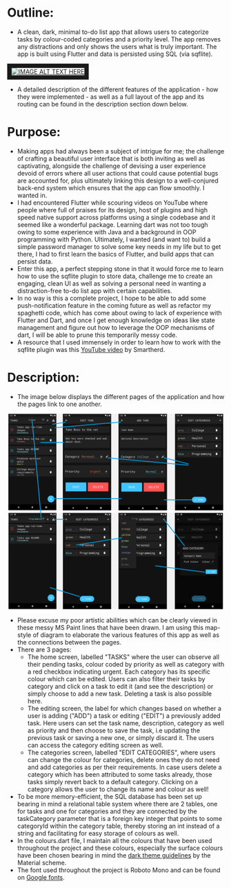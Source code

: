 # Outline:

- A clean, dark, minimal to-do list app that allows users to categorize tasks by colour-coded categories and a priority level. The app removes any distractions and only shows the users what is truly important. The app is built using Flutter and data is persisted using SQL (via sqflite).

<a href="http://www.youtube.com/watch?feature=player_embedded&v=isH1_ZWqrNk" target="_blank"><img src="http://img.youtube.com/vi/isH1_ZWqrNk/0.jpg" 
alt="IMAGE ALT TEXT HERE" width="500" height="315" border="10" /></a>

- A detailed description of the different features of the application - how they were implemented - as well as a full layout of the app and its routing can be found in the description section down below.

# Purpose:

- Making apps had always been a subject of intrigue for me; the challenge of crafting a beautiful user interface that is both inviting as well as captivating, alongside the challenge of devising a user experience devoid of errors where all user actions that could cause potential bugs are accounted for, plus ultimately linking this design to a well-conjured back-end system which ensures that the app can flow smoothly. I wanted in.
- I had encountered Flutter while scouring videos on YouTube where people where full of praises for its design, host of plugins and high speed native support across platforms using a single codebase and it seemed like a wonderful package. Learning dart was not too tough owing to some experience with Java and a background in OOP programming with Python. Ultimately, I wanted (and want to) build a simple password manager to solve some key needs in my life but to get there, I had to first learn the basics of Flutter, and build apps that can persist data.
- Enter this app, a perfect stepping stone in that it would force me to learn how to use the sqflite plugin to store data, challenge me to create an engaging, clean UI as well as solving a personal need in wanting a distraction-free to-do list app with certain capabilities.
- In no way is this a complete project, I hope to be able to add some push-notification feature in the coming future as well as refactor my spaghetti code, which has come about owing to lack of experience with Flutter and Dart, and once I get enough knowledge on ideas like state management and figure out how to leverage the OOP mechanisms of dart, I will be able to prune this temporarily messy code.
- A resource that I used immensely in order to learn how to work with the sqflite plugin was this [YouTube video](https://www.youtube.com/watch?v=1BwjNEKD8g8&ab_channel=Smartherd) by Smartherd.

# Description:

- The image below displays the different pages of the application and how the pages link to one another.

![alt-text](https://github.com/akashvshroff/To_Do_List_App/blob/master/runtime_images/app_routing.png)

- Please excuse my poor artistic abilities which can be clearly viewed in these messy MS Paint lines that have been drawn. I am using this map-style of diagram to elaborate the various features of this app as well as the connections between the pages.
- There are 3 pages:
  - The home screen, labelled "TASKS" where the user can observe all their pending tasks, colour coded by priority as well as category with a red checkbox indicating urgent. Each category has its specific colour which can be edited. Users can also filter their tasks by category and click on a task to edit it (and see the description) or simply choose to add a new task. Deleting a task is also possible here.
  - The editing screen, the label for which changes based on whether a user is adding ("ADD") a task or editing ("EDIT") a previously added task. Here users can set the task name, description, category as well as priority and then choose to save the task, i.e updating the previous task or saving a new one, or simply discard it. The users can access the category editing screen as well.
  - The categories screen, labelled "EDIT CATEGORIES", where users can change the colour for categories, delete ones they do not need and add categories as per their requirements. In case users delete a category which has been attributed to some tasks already, those tasks simply revert back to a default category. Clicking on a category allows the user to change its name and colour as well!
- To be more memory-efficient, the SQL database has been set up bearing in mind a relational table system where there are 2 tables, one for tasks and one for categories and they are connected by the taskCategory parameter that is a foreign key integer that points to some categoryId within the category table, thereby storing an int instead of a string and facilitating for easy storage of colours as well.
- In the colours.dart file, I maintain all the colours that have been used throughout the project and these colours, especially the surface colours have been chosen bearing in mind the [dark theme guidelines](https://material.io/design/color/dark-theme.html) by the Material scheme.
- The font used throughout the project is Roboto Mono and can be found on [Google fonts](https://fonts.google.com/specimen/Roboto+Mono?category=Monospace).
